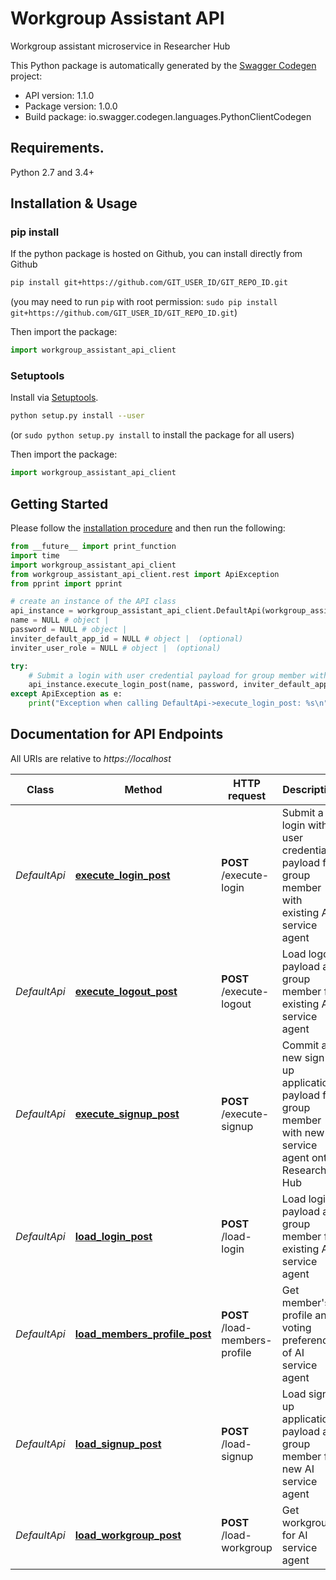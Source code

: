 # Workgroup Assistant API
Workgroup assistant microservice in Researcher Hub

This Python package is automatically generated by the [Swagger Codegen](https://github.com/swagger-api/swagger-codegen) project:

- API version: 1.1.0
- Package version: 1.0.0
- Build package: io.swagger.codegen.languages.PythonClientCodegen

## Requirements.

Python 2.7 and 3.4+

## Installation & Usage
### pip install

If the python package is hosted on Github, you can install directly from Github

```sh
pip install git+https://github.com/GIT_USER_ID/GIT_REPO_ID.git
```
(you may need to run `pip` with root permission: `sudo pip install git+https://github.com/GIT_USER_ID/GIT_REPO_ID.git`)

Then import the package:
```python
import workgroup_assistant_api_client 
```

### Setuptools

Install via [Setuptools](http://pypi.python.org/pypi/setuptools).

```sh
python setup.py install --user
```
(or `sudo python setup.py install` to install the package for all users)

Then import the package:
```python
import workgroup_assistant_api_client
```

## Getting Started

Please follow the [installation procedure](#installation--usage) and then run the following:

```python
from __future__ import print_function
import time
import workgroup_assistant_api_client
from workgroup_assistant_api_client.rest import ApiException
from pprint import pprint

# create an instance of the API class
api_instance = workgroup_assistant_api_client.DefaultApi(workgroup_assistant_api_client.ApiClient(configuration))
name = NULL # object | 
password = NULL # object | 
inviter_default_app_id = NULL # object |  (optional)
inviter_user_role = NULL # object |  (optional)

try:
    # Submit a login with user credential payload for group member with existing AI service agent
    api_instance.execute_login_post(name, password, inviter_default_app_id=inviter_default_app_id, inviter_user_role=inviter_user_role)
except ApiException as e:
    print("Exception when calling DefaultApi->execute_login_post: %s\n" % e)

```

## Documentation for API Endpoints

All URIs are relative to *https://localhost*

Class | Method | HTTP request | Description
------------ | ------------- | ------------- | -------------
*DefaultApi* | [**execute_login_post**](docs/DefaultApi.md#execute_login_post) | **POST** /execute-login | Submit a login with user credential payload for group member with existing AI service agent
*DefaultApi* | [**execute_logout_post**](docs/DefaultApi.md#execute_logout_post) | **POST** /execute-logout | Load logout payload as group member for existing AI service agent
*DefaultApi* | [**execute_signup_post**](docs/DefaultApi.md#execute_signup_post) | **POST** /execute-signup | Commit a new sign-up application payload for group member with new AI service agent onto Researcher Hub
*DefaultApi* | [**load_login_post**](docs/DefaultApi.md#load_login_post) | **POST** /load-login | Load login payload as group member for existing AI service agent
*DefaultApi* | [**load_members_profile_post**](docs/DefaultApi.md#load_members_profile_post) | **POST** /load-members-profile | Get member&#39;s profile and voting preferences of AI service agent
*DefaultApi* | [**load_signup_post**](docs/DefaultApi.md#load_signup_post) | **POST** /load-signup | Load sign-up application payload as group member for new AI service agent
*DefaultApi* | [**load_workgroup_post**](docs/DefaultApi.md#load_workgroup_post) | **POST** /load-workgroup | Get workgroup for AI service agent



